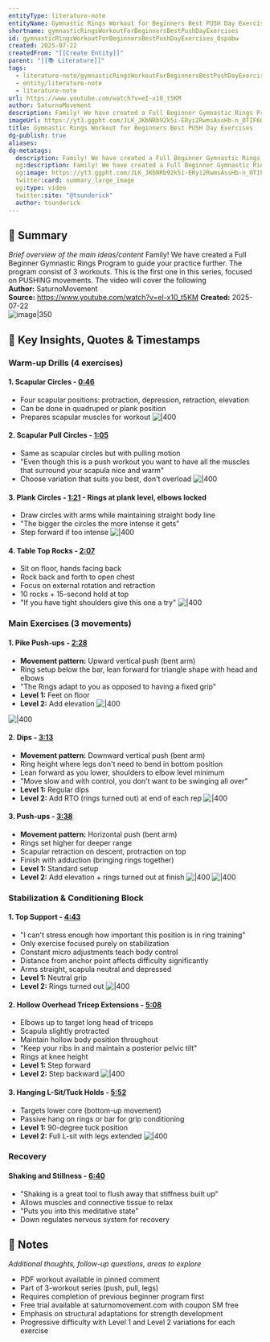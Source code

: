 ```yaml
---
entityType: literature-note
entityName: Gymnastic Rings Workout for Beginners Best PUSH Day Exercises
shortname: gymnasticRingsWorkoutForBeginnersBestPushDayExercises
id: gymnasticRingsWorkoutForBeginnersBestPushDayExercises_0spabw
created: 2025-07-22
createdFrom: "[[Create Entity]]"
parent: "[[📚 Literature]]"
tags:
  - literature-note/gymnasticRingsWorkoutForBeginnersBestPushDayExercises
  - entity/literature-note
  - literature-note
url: https://www.youtube.com/watch?v=eI-x10_t5KM
author: SaturnoMovement
description: Family! We have created a Full Beginner Gymnastic Rings Program to guide your practice further. The program consist of 3 workouts. This is the first one in this series, focused on PUSHING movements. The video will cover the following
imageUrl: https://yt3.ggpht.com/JLK_JKbNRb92k5i-ERyi2RwmsAssHb-n_OTIF6OMVGpV4U9gHhPBciqx-HsXJASXDnG1C1mozA=s88-c-k-c0x00ffffff-no-rj
title: Gymnastic Rings Workout for Beginners Best PUSH Day Exercises
dg-publish: true
aliases: 
dg-metatags:
  description: Family! We have created a Full Beginner Gymnastic Rings Program to guide your practice further. The program consist of 3 workouts. This is the first one in this series, focused on PUSHING movements. The video will cover the following
  og:description: Family! We have created a Full Beginner Gymnastic Rings Program to guide your practice further. The program consist of 3 workouts. This is the first one in this series, focused on PUSHING movements. The video will cover the following
  og:image: https://yt3.ggpht.com/JLK_JKbNRb92k5i-ERyi2RwmsAssHb-n_OTIF6OMVGpV4U9gHhPBciqx-HsXJASXDnG1C1mozA=s88-c-k-c0x00ffffff-no-rj
  twitter:card: summary_large_image
  og:type: video
  twitter:site: "@tsunderick"
  author: tsunderick
---
```

## 📝 Summary
*Brief overview of the main ideas/content*
Family! We have created a Full Beginner Gymnastic Rings Program to guide your practice further. The program consist of 3 workouts. This is the first one in this series, focused on PUSHING movements. The video will cover the following  
**Author:** SaturnoMovement  
**Source:** https://www.youtube.com/watch?v=eI-x10_t5KM
**Created:** 2025-07-22  
![image|350](https://yt3.ggpht.com/JLK_JKbNRb92k5i-ERyi2RwmsAssHb-n_OTIF6OMVGpV4U9gHhPBciqx-HsXJASXDnG1C1mozA=s88-c-k-c0x00ffffff-no-rj)

## 🔑 Key Insights, Quotes & Timestamps

### Warm-up Drills (4 exercises)

#### 1. Scapular Circles - [0:46](https://www.youtube.com/watch?v=eI-x10_t5KM&t=46)
- Four scapular positions: protraction, depression, retraction, elevation
- Can be done in quadruped or plank position
- Prepares scapular muscles for workout
![|400](https://i.imgur.com/DScbQYh.png)

#### 2. Scapular Pull Circles - [1:05](https://www.youtube.com/watch?v=eI-x10_t5KM&t=65)
- Same as scapular circles but with pulling motion
- "Even though this is a push workout you want to have all the muscles that surround your scapula nice and warm"
- Choose variation that suits you best, don't overload
![|400](https://i.imgur.com/MGa3lCx.png)

#### 3. Plank Circles - [1:21](https://www.youtube.com/watch?v=eI-x10_t5KM&t=81) - Rings at plank level, elbows locked
- Draw circles with arms while maintaining straight body line
- "The bigger the circles the more intense it gets"
- Step forward if too intense
![|400](https://i.imgur.com/QZWQo28.png)

#### 4. Table Top Rocks - [2:07](https://www.youtube.com/watch?v=eI-x10_t5KM&t=127)
- Sit on floor, hands facing back
- Rock back and forth to open chest
- Focus on external rotation and retraction
- 10 rocks + 15-second hold at top
- "If you have tight shoulders give this one a try"
![|400](https://i.imgur.com/L8zmk4d.png)

### Main Exercises (3 movements)
#### 1. Pike Push-ups - [2:28](https://www.youtube.com/watch?v=eI-x10_t5KM&t=148)
- **Movement pattern:** Upward vertical push (bent arm)
- Ring setup below the bar, lean forward for triangle shape with head and elbows
- "The Rings adapt to you as opposed to having a fixed grip"
- **Level 1:** Feet on floor
- **Level 2:** Add elevation
![|400](https://i.imgur.com/59Cfv73.png)

![|400](https://i.imgur.com/PlyGzol.png)

#### 2. Dips - [3:13](https://www.youtube.com/watch?v=eI-x10_t5KM&t=193)
- **Movement pattern:** Downward vertical push (bent arm)
- Ring height where legs don't need to bend in bottom position
- Lean forward as you lower, shoulders to elbow level minimum
- "Move slow and with control, you don't want to be swinging all over"
- **Level 1:** Regular dips
- **Level 2:** Add RTO (rings turned out) at end of each rep
![|400](https://i.imgur.com/jYntEB1.png)

#### 3. Push-ups - [3:38](https://www.youtube.com/watch?v=eI-x10_t5KM&t=218)
- **Movement pattern:** Horizontal push (bent arm)
- Rings set higher for deeper range
- Scapular retraction on descent, protraction on top
- Finish with adduction (bringing rings together)
- **Level 1:** Standard setup
- **Level 2:** Add elevation + rings turned out at finish
![|400](https://i.imgur.com/aH3kIPJ.png)
![|400](https://i.imgur.com/aJtuKYB.png)

### Stabilization & Conditioning Block
#### 1. Top Support - [4:43](https://www.youtube.com/watch?v=eI-x10_t5KM&t=283)
- "I can't stress enough how important this position is in ring training"
- Only exercise focused purely on stabilization
- Constant micro adjustments teach body control
- Distance from anchor point affects difficulty significantly
- Arms straight, scapula neutral and depressed
- **Level 1:** Neutral grip
- **Level 2:** Rings turned out
![|400](https://i.imgur.com/Qo7T6bK.png)

#### 2. Hollow Overhead Tricep Extensions - [5:08](https://www.youtube.com/watch?v=eI-x10_t5KM&t=308)
- Elbows up to target long head of triceps
- Scapula slightly protracted
- Maintain hollow body position throughout
- "Keep your ribs in and maintain a posterior pelvic tilt"
- Rings at knee height
- **Level 1:** Step forward
- **Level 2:** Step backward
![|400](https://i.imgur.com/54f6axs.png)

#### 3. Hanging L-Sit/Tuck Holds - [5:52](https://www.youtube.com/watch?v=eI-x10_t5KM&t=352)
- Targets lower core (bottom-up movement)
- Passive hang on rings or bar for grip conditioning
- **Level 1:** 90-degree tuck position
- **Level 2:** Full L-sit with legs extended
![|400](https://i.imgur.com/q5XH785.png)
### Recovery

#### Shaking and Stillness - [6:40](https://www.youtube.com/watch?v=eI-x10_t5KM&t=400)

- "Shaking is a great tool to flush away that stiffness built up"
- Allows muscles and connective tissue to relax
- "Puts you into this meditative state"
- Down regulates nervous system for recovery

## 📝 Notes
*Additional thoughts, follow-up questions, areas to explore*
- PDF workout available in pinned comment
- Part of 3-workout series (push, pull, legs)
- Requires completion of previous beginner program first
- Free trial available at saturnomovement.com with coupon SM free
- Emphasis on structural adaptations for strength development
- Progressive difficulty with Level 1 and Level 2 variations for each exercise